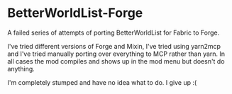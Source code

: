 # BetterWorldList-Forge
A failed series of attempts of porting BetterWorldList for Fabric to Forge.

I've tried different versions of Forge and Mixin, I've tried using yarn2mcp and I've tried manually porting over everything to MCP rather than yarn. In all cases the mod compiles and shows up in the mod menu but doesn't do anything.

I'm completely stumped and have no idea what to do. I give up :(
